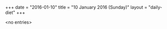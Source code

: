 +++
date = "2016-01-10"
title = "10 January 2016 (Sunday)"
layout = "daily-diet"
+++

<p>&lt;no entries&gt;</p>